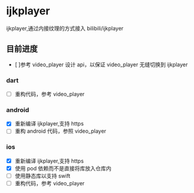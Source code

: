 # ijkplayer

ijkplayer,通过内接纹理的方式接入 bilibili/ijkplayer

## 目前进度

- [ ]参考 video_player 设计 api，以保证 video_player 无缝切换到 ijkplayer

### dart

- [ ] 重构代码，参考 video_player

### android

- [x] 重新编译 ijkplayer,支持 https
- [ ] 重构 android 代码，参照 video_player

### ios

- [x] 重新编译 ijkplayer,支持 https
- [x] 使用 pod 依赖而不是直接将库放入仓库内
- [ ] 使用静态库以支持 swift
- [ ] 重构代码，参考 video_player
